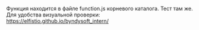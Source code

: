 Функция находится в файле function.js корневого каталога. Тест там же.
Для удобства визуальной проверки: https://elfistio.github.io/byndysoft_intern/
